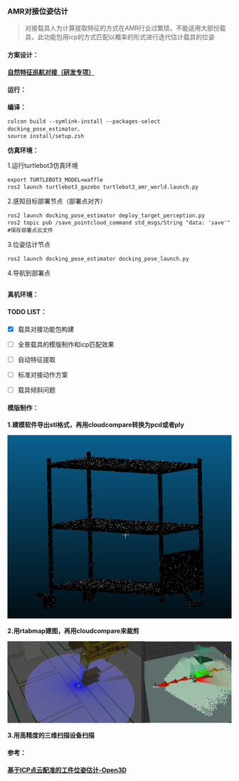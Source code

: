 ### AMR对接位姿估计

> 对接载具人为计算提取特征的方式在AMR行业过繁琐，不能适用大部份载具，此功能包用icp的方式匹配以概率的形式进行迭代估计载具的位姿

#### 方案设计：

[**自然特征巡航对接（研发专项）**](https://standard-robots.yuque.com/group-rd/fgx8kc/mbwxz1ladbbry9ef)

#### 运行：

**编译：**

```
colcon build --symlink-install --packages-select docking_pose_estimator、
source install/setup.zsh
```

**仿真环境：**

1.运行turtlebot3仿真环境

```
export TURTLEBOT3_MODEL=waffle
ros2 launch turtlebot3_gazebo turtlebot3_amr_world.launch.py
```

2.感知目标部署节点（部署点对齐）

```
ros2 launch docking_pose_estimator deploy_target_perception.py
ros2 topic pub /save_pointcloud_command std_msgs/String "data: 'save'"   #保存部署点云文件
```

3.位姿估计节点

```
ros2 launch docking_pose_estimator docking_pose_launch.py
```

4.导航到部署点

```

```



**真机环境：**







#### TODO LIST：

- [x] 载具对接功能包构建
- [ ] 全景载具的模版制作和icp匹配效果
- [ ] 自动特征提取
- [ ] 标准对接动作方案
- [ ] 载具倾斜问题



#### 模版制作：

**1.建模软件导出stl格式，再用cloudcompare转换为pcd或者ply**

![image-20250423161422258](README.assets/image-20250423161422258.png)

**2.用rtabmap建图，再用cloudcompare来裁剪**

![image-20250422150653270](README.assets/image-20250422150653270.png)

**3.用高精度的三维扫描设备扫描**





#### **参考：**

[**基于ICP点云配准的工件位姿估计-Open3D**](https://www.bilibili.com/video/BV1wr4y1S7UB/?spm_id_from=333.337.search-card.all.click&vd_source=7f98e46af73470a39ad6b1a64611b176)
